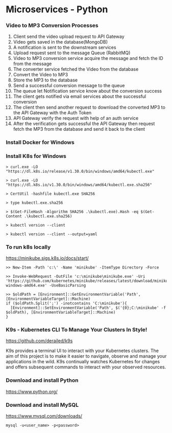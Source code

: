 # Microservices - Python

### Video to MP3 Conversion Processes
1. Client send the video upload request to API Gateway
2. Video gets saved in the database(MongoDB)
3. A notification is sent to the downstream services
3. Upload request sent to the message Queue (RabbitMQ)
4. Video to MP3 conversion service acquire the message and fetch the ID from the message
5. The converter service fetched the Video from the database
6. Convert the Video to MP3
7. Store the MP3 to the database
8. Send a successful conversion message to the queue
9. The queue let Notification service know about the conversion success
10. The client gets notified via email services about the successful conversion
11. The client then send another request to download the converted MP3 to the API Gateway with the Auth Token
12. API Gateway verify the request with help of an auth service
13. After the verification gets successful the API Gateway then request fetch the MP3 from the database and send it back to the client

### Install Docker for Windows

### Install K8s for Windows
```
> curl.exe -LO "https://dl.k8s.io/release/v1.30.0/bin/windows/amd64/kubectl.exe"

> curl.exe -LO "https://dl.k8s.io/v1.30.0/bin/windows/amd64/kubectl.exe.sha256"

> CertUtil -hashfile kubectl.exe SHA256

> type kubectl.exe.sha256

> $(Get-FileHash -Algorithm SHA256 .\kubectl.exe).Hash -eq $(Get-Content .\kubectl.exe.sha256)

> kubectl version --client

> kubectl version --client --output=yaml
```

### To run k8s locally
https://minikube.sigs.k8s.io/docs/start/

```
>> New-Item -Path 'c:\' -Name 'minikube' -ItemType Directory -Force

>> Invoke-WebRequest -OutFile 'c:\minikube\minikube.exe' -Uri 'https://github.com/kubernetes/minikube/releases/latest/download/minikube-windows-amd64.exe' -UseBasicParsing

>> $oldPath = [Environment]::GetEnvironmentVariable('Path', [EnvironmentVariableTarget]::Machine)
if ($oldPath.Split(';') -inotcontains 'C:\minikube'){
  [Environment]::SetEnvironmentVariable('Path', $('{0};C:\minikube' -f $oldPath), [EnvironmentVariableTarget]::Machine)
}
```

### K9s - Kubernetes CLI To Manage Your Clusters In Style!

https://github.com/derailed/k9s

K9s provides a terminal UI to interact with your Kubernetes clusters.
The aim of this project is to make it easier to navigate, observe and manage
your applications in the wild. K9s continually watches Kubernetes
for changes and offers subsequent commands to interact with your observed resources.


### Download and install Python

https://www.python.org/

### Download and install MySQL

https://www.mysql.com/downloads/

```
mysql -u<user_name> -p<password>
```
